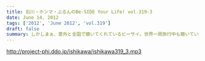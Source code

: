 ```yaml
---
title: 石川・ホンマ・ぶるんのBe-SIDE Your Life! vol.319-3
date: June 14, 2012
tags: ['2012', 'June 2012', 'vol.319']
draft: false
summary: しかしまぁ、意外と全国で聴いてくれているビーサイ。世界一周旅行中も聴いているなんて・・・ネット忘れる生活がしたいＮＡＭＡＥなんですが～～ＮＡＭＡＥ
---
```


http://project-phi.ddo.jp/ishikawa/ishikawa319_3.mp3
